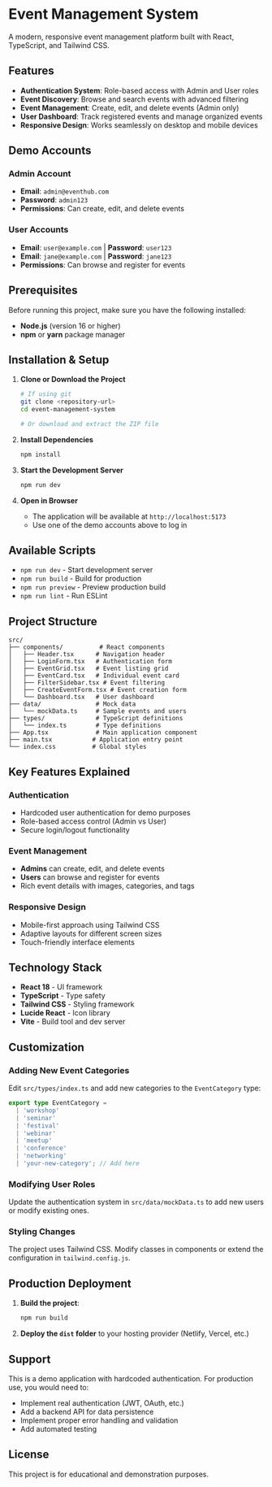 # Event Management System

A modern, responsive event management platform built with React, TypeScript, and Tailwind CSS.

## Features

- **Authentication System**: Role-based access with Admin and User roles
- **Event Discovery**: Browse and search events with advanced filtering
- **Event Management**: Create, edit, and delete events (Admin only)
- **User Dashboard**: Track registered events and manage organized events
- **Responsive Design**: Works seamlessly on desktop and mobile devices

## Demo Accounts

### Admin Account
- **Email**: `admin@eventhub.com`
- **Password**: `admin123`
- **Permissions**: Can create, edit, and delete events

### User Accounts
- **Email**: `user@example.com` | **Password**: `user123`
- **Email**: `jane@example.com` | **Password**: `jane123`
- **Permissions**: Can browse and register for events

## Prerequisites

Before running this project, make sure you have the following installed:

- **Node.js** (version 16 or higher)
- **npm** or **yarn** package manager

## Installation & Setup

1. **Clone or Download the Project**
   ```bash
   # If using git
   git clone <repository-url>
   cd event-management-system
   
   # Or download and extract the ZIP file
   ```

2. **Install Dependencies**
   ```bash
   npm install
   ```

3. **Start the Development Server**
   ```bash
   npm run dev
   ```

4. **Open in Browser**
   - The application will be available at `http://localhost:5173`
   - Use one of the demo accounts above to log in

## Available Scripts

- `npm run dev` - Start development server
- `npm run build` - Build for production
- `npm run preview` - Preview production build
- `npm run lint` - Run ESLint

## Project Structure

```
src/
├── components/          # React components
│   ├── Header.tsx      # Navigation header
│   ├── LoginForm.tsx   # Authentication form
│   ├── EventGrid.tsx   # Event listing grid
│   ├── EventCard.tsx   # Individual event card
│   ├── FilterSidebar.tsx # Event filtering
│   ├── CreateEventForm.tsx # Event creation form
│   └── Dashboard.tsx   # User dashboard
├── data/               # Mock data
│   └── mockData.ts     # Sample events and users
├── types/              # TypeScript definitions
│   └── index.ts        # Type definitions
├── App.tsx             # Main application component
├── main.tsx           # Application entry point
└── index.css          # Global styles
```

## Key Features Explained

### Authentication
- Hardcoded user authentication for demo purposes
- Role-based access control (Admin vs User)
- Secure login/logout functionality

### Event Management
- **Admins** can create, edit, and delete events
- **Users** can browse and register for events
- Rich event details with images, categories, and tags

### Responsive Design
- Mobile-first approach using Tailwind CSS
- Adaptive layouts for different screen sizes
- Touch-friendly interface elements

## Technology Stack

- **React 18** - UI framework
- **TypeScript** - Type safety
- **Tailwind CSS** - Styling framework
- **Lucide React** - Icon library
- **Vite** - Build tool and dev server

## Customization

### Adding New Event Categories
Edit `src/types/index.ts` and add new categories to the `EventCategory` type:

```typescript
export type EventCategory = 
  | 'workshop' 
  | 'seminar' 
  | 'festival' 
  | 'webinar' 
  | 'meetup' 
  | 'conference' 
  | 'networking'
  | 'your-new-category'; // Add here
```

### Modifying User Roles
Update the authentication system in `src/data/mockData.ts` to add new users or modify existing ones.

### Styling Changes
The project uses Tailwind CSS. Modify classes in components or extend the configuration in `tailwind.config.js`.

## Production Deployment

1. **Build the project**:
   ```bash
   npm run build
   ```

2. **Deploy the `dist` folder** to your hosting provider (Netlify, Vercel, etc.)

## Support

This is a demo application with hardcoded authentication. For production use, you would need to:

- Implement real authentication (JWT, OAuth, etc.)
- Add a backend API for data persistence
- Implement proper error handling and validation
- Add automated testing

## License

This project is for educational and demonstration purposes.